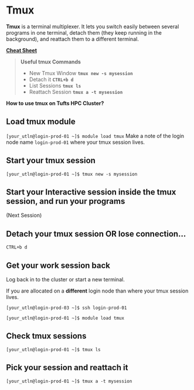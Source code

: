 # Tmux

**Tmux** is a terminal multiplexer. It lets you switch easily between several programs in one terminal, detach them (they keep running in the background), and reattach them to a different terminal.

**[Cheat Sheet](https://tmuxcheatsheet.com/)**

> **Useful tmux Commands**
>
> - New Tmux Window **`tmux new -s mysession`**
> - Detach it **`CTRL+b d`**
> - List Sessions **`tmux ls`**
> - Reattach Session **`tmux a -t mysession`**

**How to use tmux on Tufts HPC Cluster?**

## Load tmux module

`[your_utln@login-prod-01 ~]$ module load tmux`
Make a note of the login node name `login-prod-01` where your tmux session lives.

## Start your tmux session

`[your_utln@login-prod-01 ~]$ tmux new -s mysession`

## Start your Interactive session inside the tmux session, and run your programs

(Next Session)

## Detach your tmux session OR lose connection...

`CTRL+b d`

## Get your work session back

Log back in to the cluster or start a new terminal.

If you are allocated on a **different** login node than where your tmux session lives.

`[your_utln@login-prod-03 ~]$ ssh login-prod-01`

`[your_utln@login-prod-01 ~]$ module load tmux`

## Check tmux sessions

`[your_utln@login-prod-01 ~]$ tmux ls`

## Pick your session and reattach it

`[your_utln@login-prod-01 ~]$ tmux a -t mysession`

